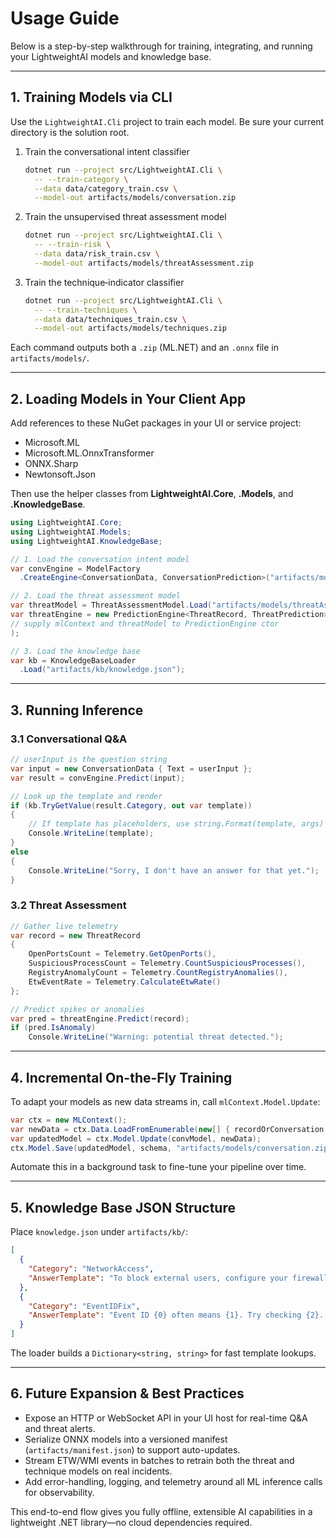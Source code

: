 ﻿# Usage Guide

Below is a step-by-step walkthrough for training, integrating, and running your LightweightAI models and knowledge base.

---

## 1. Training Models via CLI

Use the `LightweightAI.Cli` project to train each model. Be sure your current directory is the solution root.

1. Train the conversational intent classifier  
   
   ```bash
   dotnet run --project src/LightweightAI.Cli \
     -- --train-category \
     --data data/category_train.csv \
     --model-out artifacts/models/conversation.zip
   ```

2. Train the unsupervised threat assessment model  

   ```bash
   dotnet run --project src/LightweightAI.Cli \
     -- --train-risk \
     --data data/risk_train.csv \
     --model-out artifacts/models/threatAssessment.zip
   ```

3. Train the technique‐indicator classifier  

   ```bash
   dotnet run --project src/LightweightAI.Cli \
     -- --train-techniques \
     --data data/techniques_train.csv \
     --model-out artifacts/models/techniques.zip
   ```

Each command outputs both a `.zip` (ML.NET) and an `.onnx` file in `artifacts/models/`.

---

## 2. Loading Models in Your Client App

Add references to these NuGet packages in your UI or service project:

- Microsoft.ML  
- Microsoft.ML.OnnxTransformer  
- ONNX.Sharp  
- Newtonsoft.Json  

Then use the helper classes from **LightweightAI.Core**, **.Models**, and **.KnowledgeBase**.

```csharp
using LightweightAI.Core;
using LightweightAI.Models;
using LightweightAI.KnowledgeBase;

// 1. Load the conversation intent model
var convEngine = ModelFactory
  .CreateEngine<ConversationData, ConversationPrediction>("artifacts/models/conversation.zip");

// 2. Load the threat assessment model
var threatModel = ThreatAssessmentModel.Load("artifacts/models/threatAssessment.zip");
var threatEngine = new PredictionEngine<ThreatRecord, ThreatPrediction>(
// supply mlContext and threatModel to PredictionEngine ctor
);

// 3. Load the knowledge base
var kb = KnowledgeBaseLoader
  .Load("artifacts/kb/knowledge.json");
```

---

## 3. Running Inference

### 3.1 Conversational Q&A

```csharp
// userInput is the question string
var input = new ConversationData { Text = userInput };
var result = convEngine.Predict(input);

// Look up the template and render
if (kb.TryGetValue(result.Category, out var template))
{
    // If template has placeholders, use string.Format(template, args)
    Console.WriteLine(template);
}
else
{
    Console.WriteLine("Sorry, I don't have an answer for that yet.");
}
```

### 3.2 Threat Assessment

```csharp
// Gather live telemetry
var record = new ThreatRecord
{
    OpenPortsCount = Telemetry.GetOpenPorts(),
    SuspiciousProcessCount = Telemetry.CountSuspiciousProcesses(),
    RegistryAnomalyCount = Telemetry.CountRegistryAnomalies(),
    EtwEventRate = Telemetry.CalculateEtwRate()
};

// Predict spikes or anomalies
var pred = threatEngine.Predict(record);
if (pred.IsAnomaly)
    Console.WriteLine("Warning: potential threat detected.");
```

---

## 4. Incremental On-the-Fly Training

To adapt your models as new data streams in, call `mlContext.Model.Update`:

```csharp
var ctx = new MLContext();
var newData = ctx.Data.LoadFromEnumerable(new[] { recordOrConversation });
var updatedModel = ctx.Model.Update(convModel, newData);
ctx.Model.Save(updatedModel, schema, "artifacts/models/conversation.zip");
```

Automate this in a background task to fine-tune your pipeline over time.

---

## 5. Knowledge Base JSON Structure

Place `knowledge.json` under `artifacts/kb/`:

```json
[
  {
    "Category": "NetworkAccess",
    "AnswerTemplate": "To block external users, configure your firewall with these rules: {0}..."
  },
  {
    "Category": "EventIDFix",
    "AnswerTemplate": "Event ID {0} often means {1}. Try checking {2}..."
  }
]
```

The loader builds a `Dictionary<string, string>` for fast template lookups.

---

## 6. Future Expansion & Best Practices

- Expose an HTTP or WebSocket API in your UI host for real-time Q&A and threat alerts.  
- Serialize ONNX models into a versioned manifest (`artifacts/manifest.json`) to support auto-updates.  
- Stream ETW/WMI events in batches to retrain both the threat and technique models on real incidents.  
- Add error-handling, logging, and telemetry around all ML inference calls for observability.  

This end-to-end flow gives you fully offline, extensible AI capabilities in a lightweight .NET library—no cloud dependencies required.
